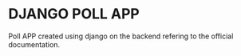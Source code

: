 # DJANGO POLL APP

Poll APP created using django on the backend refering to the official documentation.
